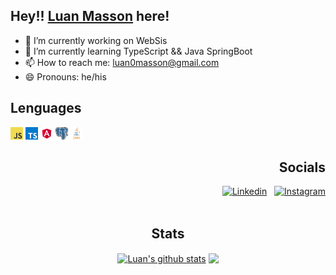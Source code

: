 ## Hey!! [Luan Masson](https://github.com/Luan-Masson) here!

- 🔭 I’m currently working on WebSis
- 🌱 I’m currently learning TypeScript && Java SpringBoot
- 📫 How to reach me: luan0masson@gmail.com
- 😄 Pronouns: he/his

<div>
  <div align=left>
    <h2>Lenguages</h2>
    <code><img height="20" alt="javascript" src="https://raw.githubusercontent.com/github/explore/80688e429a7d4ef2fca1e82350fe8e3517d3494d/topics/javascript/javascript.png"></code>
    <code><img height="20" alt="typescript" src="https://raw.githubusercontent.com/github/explore/80688e429a7d4ef2fca1e82350fe8e3517d3494d/topics/typescript/typescript.png"></code>
    <code><img height="20" alt="Angular" src="https://raw.githubusercontent.com/github/explore/80688e429a7d4ef2fca1e82350fe8e3517d3494d/topics/angular/angular.png"></code>
    <code><img height="20" alt="PostgreSQL" src="https://raw.githubusercontent.com/github/explore/5c058a388828bb5fde0bcafd4bc867b5bb3f26f3/topics/postgresql/postgresql.png"></code>
    <code><img height="20" alt="Java" src="https://raw.githubusercontent.com/github/explore/5c058a388828bb5fde0bcafd4bc867b5bb3f26f3/topics/java/java.png"></code>
  </div>
  <div align=right>
   <h2>Socials</h2>
    <a href="https://linkedin.com/in/luanmasson" align=right target="_blank"><img width=20 heigth=20 src="https://www.svgrepo.com/show/183624/linkedin.svg" alt="Linkedin"></a>
    &nbsp
    <a href="https://instagram.com/masson.z" align=right target="_blank"><img width=20 heigth=20 src="https://www.svgrepo.com/show/475658/instagram-color.svg" alt="Instagram"></a>  
  </div>
</div>
<br>
<div align=center>
  <h2>Stats</h2>
  <a href="https://github.com/Luan-Masson/github-readme-stats"><img align="center" src="https://github-readme-stats.vercel.app/api?username=Luan-Masson&show_icons=true&include_all_commits=true&hide_border=true" alt="Luan's github     
  stats"/></a>
  <a href="https://github.com/Luan-Masson/github-readme-stats"><img align="center" src="https://github-readme-stats.vercel.app/api/top-langs/?username=Luan-Masson&layout=compact&hide_border=true" /></a> 
</div>
